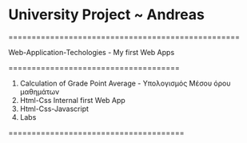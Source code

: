 # University Project ~ Andreas
==================================================

Web-Application-Techologies - My first Web Apps

=====================================

1. Calculation of Grade Point Average - Υπολογισμός Μέσου όρου μαθημάτων
2. Html-Css Internal first Web App
3. Html-Css-Javascript
4. Labs

======================================
